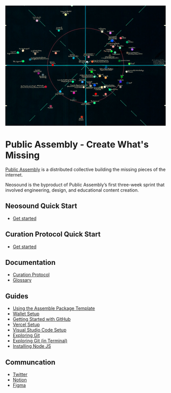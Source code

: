![Degree of Separation](https://github.com/public-assembly/public-assembly-docs/blob/main/static/1dos.jpg)

# Public Assembly - Create What's Missing

[Public Assembly](https://www.notion.so/Public-Assembly-1243e6a5700f4d0587e63b644bff4197) is a distributed collective building the missing pieces of the internet.

Neosound is the byproduct of Public Assembly’s first three-week sprint that involved engineering, design, and educational content creation.

## Neosound Quick Start

- [Get started](https://github.com/public-assembly/public-assembly-docs/blob/main/docs/guides/neosound-quick-start.md)

## Curation Protocol Quick Start 

- [Get started](https://github.com/public-assembly/public-assembly-docs/blob/main/docs/guides/curation-protocol-quickstart.md)

## Documentation

- [Curation Protocol](https://github.com/public-assembly/curation-protocol)
- [Glossary](https://github.com/public-assembly/public-assembly-docs/blob/main/docs/guides/glossary.md)

## Guides

- [Using the Assemble Package Template](https://github.com/public-assembly/assemble-package/blob/main/README.md)
- [Wallet Setup](https://github.com/public-assembly/public-assembly-docs/blob/main/docs/guides/wallet-setup.md)
- [Getting Started with GitHub](https://github.com/public-assembly/public-assembly-docs/blob/main/docs/guides/getting-started-with-github.md)
- [Vercel Setup](https://github.com/public-assembly/public-assembly-docs/blob/main/docs/guides/vercel-setup.md)
- [Visual Studio Code Setup](https://github.com/public-assembly/public-assembly-docs/blob/main/docs/guides/visual-studio-code-setup.md)
- [Exploring Git](https://github.com/public-assembly/public-assembly-docs/blob/main/docs/guides/exploring-git.md) 
- [Exploring Git (in Terminal)](https://github.com/public-assembly/public-assembly-docs/blob/main/docs/guides/exploring-git-locally.md) 
- [Installing Node JS](https://github.com/public-assembly/public-assembly-docs/blob/main/docs/guides/installing-node.md)


## Communcation

- [Twitter](https://twitter.com/pblcasmbly)
- [Notion](https://www.notion.so/ourzora/Neosound-working-product-title-dd4ef7e0ce8c478386ef867a5d0f7ffe)
- [Figma](https://www.figma.com/file/IMYiNZVVJCvO9Yjn0IBe1f/~neosound~-%5Bcommunity%5D?node-id=1730%3A10991)

